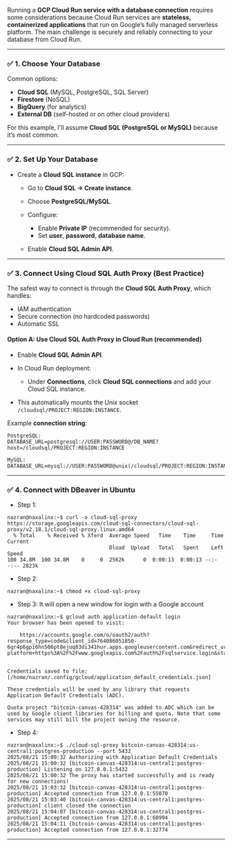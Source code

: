 Running a **GCP Cloud Run service with a database connection** requires some considerations because Cloud Run services are **stateless, containerized applications** that run on Google’s fully managed serverless platform. The main challenge is securely and reliably connecting to your database from Cloud Run.

---

### ✅ 1. **Choose Your Database**

Common options:

* **Cloud SQL** (MySQL, PostgreSQL, SQL Server)
* **Firestore** (NoSQL)
* **BigQuery** (for analytics)
* **External DB** (self-hosted or on other cloud providers)

For this example, I'll assume **Cloud SQL (PostgreSQL or MySQL)** because it’s most common.

---

### ✅ 2. **Set Up Your Database**

* Create a **Cloud SQL instance** in GCP:

  * Go to **Cloud SQL → Create instance**.
  * Choose **PostgreSQL/MySQL**.
  * Configure:

    * Enable **Private IP** (recommended for security).
    * Set **user**, **password**, **database name**.
  * Enable **Cloud SQL Admin API**.

---

### ✅ 3. **Connect Using Cloud SQL Auth Proxy (Best Practice)**

The safest way to connect is through the **Cloud SQL Auth Proxy**, which handles:

* IAM authentication
* Secure connection (no hardcoded passwords)
* Automatic SSL

#### **Option A: Use Cloud SQL Auth Proxy in Cloud Run (recommended)**

* Enable **Cloud SQL Admin API**.
* In Cloud Run deployment:

  * Under **Connections**, click **Cloud SQL connections** and add your Cloud SQL instance.
* This automatically mounts the Unix socket `/cloudsql/PROJECT:REGION:INSTANCE`.

Example **connection string**:

```
PostgreSQL:
DATABASE_URL=postgresql://USER:PASSWORD@/DB_NAME?host=/cloudsql/PROJECT:REGION:INSTANCE

MySQL:
DATABASE_URL=mysql://USER:PASSWORD@unix(/cloudsql/PROJECT:REGION:INSTANCE)/DB_NAME
```

---

### ✅ 4. **Connect with DBeaver in Ubuntu**

* Step 1:

```
nazran@naxalinx:~$ curl -o cloud-sql-proxy https://storage.googleapis.com/cloud-sql-connectors/cloud-sql-proxy/v2.18.1/cloud-sql-proxy.linux.amd64
  % Total    % Received % Xferd  Average Speed   Time    Time     Time  Current
                                 Dload  Upload   Total   Spent    Left  Speed
100 34.8M  100 34.8M    0     0  2562k      0  0:00:13  0:00:13 --:--:-- 2823k
```
* Step 2:
```
nazran@naxalinx:~$ chmod +x cloud-sql-proxy
```
* Step 3: It will open a new window for login with a Google account
```
nazran@naxalinx:~$ gcloud auth application-default login
Your browser has been opened to visit:

    https://accounts.google.com/o/oauth2/auth?response_type=code&client_id=764086051850-6qr4p6gpi6hn506pt8ejuq83di341hur.apps.googleusercontent.com&redirect_uri=http%3A%2F%2Flocalhost%3A8085%2F&scope=openid+https%3A%2F%2Fwww.googleapis.com%2Fauth%2Fuserinfo.email+https%3A%2F%2Fwww.googleapis.com%2Fauth%2Fcloud-platform+https%3A%2F%2Fwww.googleapis.com%2Fauth%2Fsqlservice.login&state=fBedcMR2qTJyuX0SGFNPhNVOZed2Ju&access_type=offline&code_challenge=KJDagC3yBae7kEygDGt5txeAcdbgjl0raH3BSWc1Nfg&code_challenge_method=S256


Credentials saved to file: [/home/nazran/.config/gcloud/application_default_credentials.json]

These credentials will be used by any library that requests Application Default Credentials (ADC).

Quota project "bitcoin-canvas-428314" was added to ADC which can be used by Google client libraries for billing and quota. Note that some services may still bill the project owning the resource.

```
* Step 4:
```
nazran@naxalinx:~$ ./cloud-sql-proxy bitcoin-canvas-428314:us-central1:postgres-production --port 5432
2025/08/21 15:00:32 Authorizing with Application Default Credentials
2025/08/21 15:00:32 [bitcoin-canvas-428314:us-central1:postgres-production] Listening on 127.0.0.1:5432
2025/08/21 15:00:32 The proxy has started successfully and is ready for new connections!
2025/08/21 15:03:32 [bitcoin-canvas-428314:us-central1:postgres-production] Accepted connection from 127.0.0.1:55070
2025/08/21 15:03:40 [bitcoin-canvas-428314:us-central1:postgres-production] client closed the connection
2025/08/21 15:04:07 [bitcoin-canvas-428314:us-central1:postgres-production] Accepted connection from 127.0.0.1:60994
2025/08/21 15:04:11 [bitcoin-canvas-428314:us-central1:postgres-production] Accepted connection from 127.0.0.1:32774
```
---


